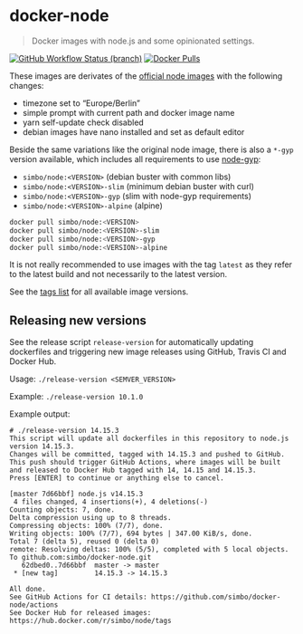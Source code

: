 docker-node
===========

> Docker images with node.js and some opinionated settings.

[![GitHub Workflow Status (branch)](https://img.shields.io/github/workflow/status/simbo/docker-node/CI/master)](https://github.com/simbo/docker-node/actions?query=workflow%3ACI)
[![Docker Pulls](https://img.shields.io/docker/pulls/simbo/node.svg)](https://hub.docker.com/r/simbo/node)


These images are derivates of the [official node images](https://hub.docker.com/_/node/)
with the following changes:

  - timezone set to “Europe/Berlin”
  - simple prompt with current path and docker image name
  - yarn self-update check disabled
  - debian images have nano installed and set as default editor

Beside the same variations like the original node image, there is also a `*-gyp`
version available, which includes all requirements to use [node-gyp](https://github.com/nodejs/node-gyp):

  - `simbo/node:<VERSION>` (debian buster with common libs)
  - `simbo/node:<VERSION>-slim` (minimum debian buster with curl)
  - `simbo/node:<VERSION>-gyp` (slim with node-gyp requirements)
  - `simbo/node:<VERSION>-alpine` (alpine)

```sh
docker pull simbo/node:<VERSION>
docker pull simbo/node:<VERSION>-slim
docker pull simbo/node:<VERSION>-gyp
docker pull simbo/node:<VERSION>-alpine
```

It is not really recommended to use images with the tag `latest` as they refer
to the latest build and not necessarily to the latest version.

See the [tags list](https://hub.docker.com/r/simbo/node/tags/) for all available
image versions.


## Releasing new versions

See the release script `release-version` for automatically updating dockerfiles
and triggering new image releases using GitHub, Travis CI and Docker Hub.

Usage: `./release-version <SEMVER_VERSION>`

Example: `./release-version 10.1.0`

Example output:

```
# ./release-version 14.15.3
This script will update all dockerfiles in this repository to node.js version 14.15.3.
Changes will be committed, tagged with 14.15.3 and pushed to GitHub.
This push should trigger GitHub Actions, where images will be built and released to Docker Hub tagged with 14, 14.15 and 14.15.3.
Press [ENTER] to continue or anything else to cancel.

[master 7d66bbf] node.js v14.15.3
 4 files changed, 4 insertions(+), 4 deletions(-)
Counting objects: 7, done.
Delta compression using up to 8 threads.
Compressing objects: 100% (7/7), done.
Writing objects: 100% (7/7), 694 bytes | 347.00 KiB/s, done.
Total 7 (delta 5), reused 0 (delta 0)
remote: Resolving deltas: 100% (5/5), completed with 5 local objects.
To github.com:simbo/docker-node.git
   62dbed0..7d66bbf  master -> master
 * [new tag]         14.15.3 -> 14.15.3

All done.
See GitHub Actions for CI details: https://github.com/simbo/docker-node/actions
See Docker Hub for released images: https://hub.docker.com/r/simbo/node/tags
```